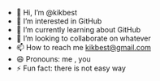 - 👋 Hi, I’m @kikbest
- 👀 I’m interested in GitHub
- 🌱 I’m currently learning about GitHub
- 💞️ I’m looking to collaborate on whatever
- 📫 How to reach me kikbest@gmail.com 
- 😄 Pronouns: me , you
- ⚡ Fun fact: there is not easy way

<!---
kikbest/kikbest is a ✨ special ✨ repository because its `README.md` (this file) appears on your GitHub profile.
You can click the Preview link to take a look at your changes.
--->
